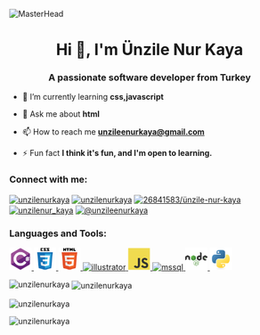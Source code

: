 ![MasterHead](https://media.licdn.com/dms/image/D4D16AQETln30NHi_JA/profile-displaybackgroundimage-shrink_350_1400/0/1723758195088?e=1729123200&v=beta&t=Wq7MnhXHywUTufEDYIsrXoogLlWR3s_DhEfcmNxyACw)




<h1 align="center">Hi 👋, I'm Ünzile Nur Kaya</h1>
<h3 align="center">A passionate software developer from Turkey</h3>


- 🌱 I’m currently learning **css,javascript**

- 💬 Ask me about **html**

- 📫 How to reach me **unzileenurkaya@gmail.com**

- ⚡ Fun fact **I think it's fun, and I'm open to learning.**

<h3 align="left">Connect with me:</h3>
<p align="left">
<a href="https://dev.to/unzilenurkaya" target="blank"><img align="center" src="https://raw.githubusercontent.com/rahuldkjain/github-profile-readme-generator/master/src/images/icons/Social/devto.svg" alt="unzilenurkaya" height="30" width="40" /></a>
<a href="https://linkedin.com/in/unzilenurkaya" target="blank"><img align="center" src="https://raw.githubusercontent.com/rahuldkjain/github-profile-readme-generator/master/src/images/icons/Social/linked-in-alt.svg" alt="unzilenurkaya" height="30" width="40" /></a>
<a href="https://stackoverflow.com/users/26841583/ünzile-nur-kaya" target="blank"><img align="center" src="https://raw.githubusercontent.com/rahuldkjain/github-profile-readme-generator/master/src/images/icons/Social/stack-overflow.svg" alt="26841583/ünzile-nur-kaya" height="30" width="40" /></a>
<a href="https://instagram.com/unzilenur_kaya" target="blank"><img align="center" src="https://raw.githubusercontent.com/rahuldkjain/github-profile-readme-generator/master/src/images/icons/Social/instagram.svg" alt="unzilenur_kaya" height="30" width="40" /></a>
<a href="https://medium.com/@unzileenurkaya" target="blank"><img align="center" src="https://raw.githubusercontent.com/rahuldkjain/github-profile-readme-generator/master/src/images/icons/Social/medium.svg" alt="@unzileenurkaya" height="30" width="40" /></a>
</p>

<h3 align="left">Languages and Tools:</h3>
<p align="left"> <a href="https://www.w3schools.com/cs/" target="_blank" rel="noreferrer"> <img src="https://raw.githubusercontent.com/devicons/devicon/master/icons/csharp/csharp-original.svg" alt="csharp" width="40" height="40"/> </a> <a href="https://www.w3schools.com/css/" target="_blank" rel="noreferrer"> <img src="https://raw.githubusercontent.com/devicons/devicon/master/icons/css3/css3-original-wordmark.svg" alt="css3" width="40" height="40"/> </a> <a href="https://www.w3.org/html/" target="_blank" rel="noreferrer"> <img src="https://raw.githubusercontent.com/devicons/devicon/master/icons/html5/html5-original-wordmark.svg" alt="html5" width="40" height="40"/> </a> <a href="https://www.adobe.com/in/products/illustrator.html" target="_blank" rel="noreferrer"> <img src="https://www.vectorlogo.zone/logos/adobe_illustrator/adobe_illustrator-icon.svg" alt="illustrator" width="40" height="40"/> </a> <a href="https://developer.mozilla.org/en-US/docs/Web/JavaScript" target="_blank" rel="noreferrer"> <img src="https://raw.githubusercontent.com/devicons/devicon/master/icons/javascript/javascript-original.svg" alt="javascript" width="40" height="40"/> </a> <a href="https://www.microsoft.com/en-us/sql-server" target="_blank" rel="noreferrer"> <img src="https://www.svgrepo.com/show/303229/microsoft-sql-server-logo.svg" alt="mssql" width="40" height="40"/> </a> <a href="https://nodejs.org" target="_blank" rel="noreferrer"> <img src="https://raw.githubusercontent.com/devicons/devicon/master/icons/nodejs/nodejs-original-wordmark.svg" alt="nodejs" width="40" height="40"/> </a> <a href="https://www.python.org" target="_blank" rel="noreferrer"> <img src="https://raw.githubusercontent.com/devicons/devicon/master/icons/python/python-original.svg" alt="python" width="40" height="40"/> </a> </p>

<p><img align="left" src="https://github-readme-stats.vercel.app/api/top-langs?username=unzilenurkaya&show_icons=true&locale=en&layout=compact" alt="unzilenurkaya" /></p>

<p>&nbsp;<img align="center" src="https://github-readme-stats.vercel.app/api?username=unzilenurkaya&show_icons=true&locale=en" alt="unzilenurkaya" /></p>

<p><img align="center" src="https://github-readme-streak-stats.herokuapp.com/?user=unzilenurkaya&" alt="unzilenurkaya" /></p>
<p align="left"> <img src="https://komarev.com/ghpvc/?username=unzilenurkaya&label=Profile%20views&color=0e75b6&style=flat" alt="unzilenurkaya" /> </p>

